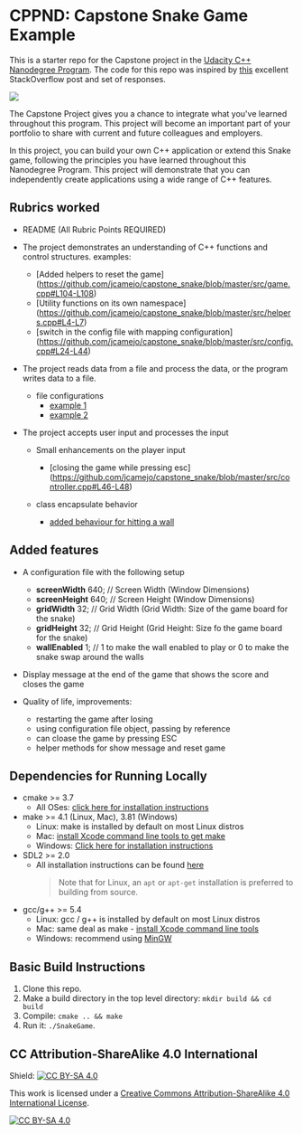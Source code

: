 # CPPND: Capstone Snake Game Example

This is a starter repo for the Capstone project in the [Udacity C++ Nanodegree Program](https://www.udacity.com/course/c-plus-plus-nanodegree--nd213). The code for this repo was inspired by [this](https://codereview.stackexchange.com/questions/212296/snake-game-in-c-with-sdl) excellent StackOverflow post and set of responses.

<img src="snake_game.gif"/>

The Capstone Project gives you a chance to integrate what you've learned throughout this program. This project will become an important part of your portfolio to share with current and future colleagues and employers.

In this project, you can build your own C++ application or extend this Snake game, following the principles you have learned throughout this Nanodegree Program. This project will demonstrate that you can independently create applications using a wide range of C++ features.

## Rubrics worked

- README (All Rubric Points REQUIRED)

- The project demonstrates an understanding of C++ functions and control structures.
  examples:
    - [Added helpers to reset the game] (https://github.com/jcamejo/capstone_snake/blob/master/src/game.cpp#L104-L108)
    - [Utility functions on its own namespace] (https://github.com/jcamejo/capstone_snake/blob/master/src/helpers.cpp#L4-L7)
    - [switch in the config file with mapping configuration] (https://github.com/jcamejo/capstone_snake/blob/master/src/config.cpp#L24-L44)

- The project reads data from a file and process the data, or the program writes data to a file.
  - file configurations
    - [example 1](https://github.com/jcamejo/capstone_snake/blob/master/src/config.cpp)
    - [example 2](https://github.com/jcamejo/capstone_snake/blob/master/src/main.cpp#L12-L16)

- The project accepts user input and processes the input
  - Small enhancements on the player input
    - [closing the game while pressing esc] (https://github.com/jcamejo/capstone_snake/blob/master/src/controller.cpp#L46-L48)

  - class encapsulate behavior
    - [added behaviour for hitting a wall](https://github.com/jcamejo/capstone_snake/blob/master/src/snake.cpp#L106-L109)


## Added features

- A configuration file with the following setup
  - **screenWidth** 640; // Screen Width (Window Dimensions)
  - **screenHeight** 640; // Screen Height (Window Dimensions)
  - **gridWidth** 32; // Grid Width (Grid Width: Size of the game board for the snake)
  - **gridHeight** 32; // Grid Height (Grid Height: Size fo the game board for the snake)
  - **wallEnabled** 1; // 1 to make the wall enabled to play or 0 to make the snake swap around the walls

- Display message at the end of the game that shows the score and closes the game

- Quality of life, improvements:
  - restarting the game after losing
  - using configuration file object, passing by reference
  - can cloase the game by pressing ESC
  - helper methods for show message and reset game

## Dependencies for Running Locally

- cmake >= 3.7
  - All OSes: [click here for installation instructions](https://cmake.org/install/)
- make >= 4.1 (Linux, Mac), 3.81 (Windows)
  - Linux: make is installed by default on most Linux distros
  - Mac: [install Xcode command line tools to get make](https://developer.apple.com/xcode/features/)
  - Windows: [Click here for installation instructions](http://gnuwin32.sourceforge.net/packages/make.htm)
- SDL2 >= 2.0
  - All installation instructions can be found [here](https://wiki.libsdl.org/Installation)
    > Note that for Linux, an `apt` or `apt-get` installation is preferred to building from source.
- gcc/g++ >= 5.4
  - Linux: gcc / g++ is installed by default on most Linux distros
  - Mac: same deal as make - [install Xcode command line tools](https://developer.apple.com/xcode/features/)
  - Windows: recommend using [MinGW](http://www.mingw.org/)

## Basic Build Instructions

1. Clone this repo.
2. Make a build directory in the top level directory: `mkdir build && cd build`
3. Compile: `cmake .. && make`
4. Run it: `./SnakeGame`.

## CC Attribution-ShareAlike 4.0 International

Shield: [![CC BY-SA 4.0][cc-by-sa-shield]][cc-by-sa]

This work is licensed under a
[Creative Commons Attribution-ShareAlike 4.0 International License][cc-by-sa].

[![CC BY-SA 4.0][cc-by-sa-image]][cc-by-sa]

[cc-by-sa]: http://creativecommons.org/licenses/by-sa/4.0/
[cc-by-sa-image]: https://licensebuttons.net/l/by-sa/4.0/88x31.png
[cc-by-sa-shield]: https://img.shields.io/badge/License-CC%20BY--SA%204.0-lightgrey.svg
